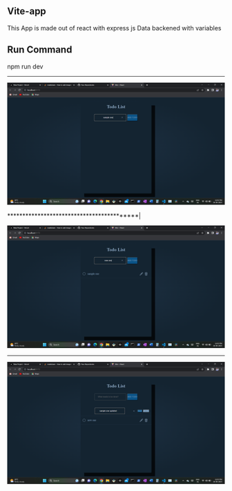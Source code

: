 ## Vite-app

This App is made out of react with express js 
Data backened with variables 

## Run Command
npm run dev

******************************************



![Alt text](<client/src/assets/Screenshot (17).png>)


******************************************|



![Alt text](<client/src/assets/Screenshot (18).png>)


******************************************


![Alt text](<client/src/assets/Screenshot (19).png>)




